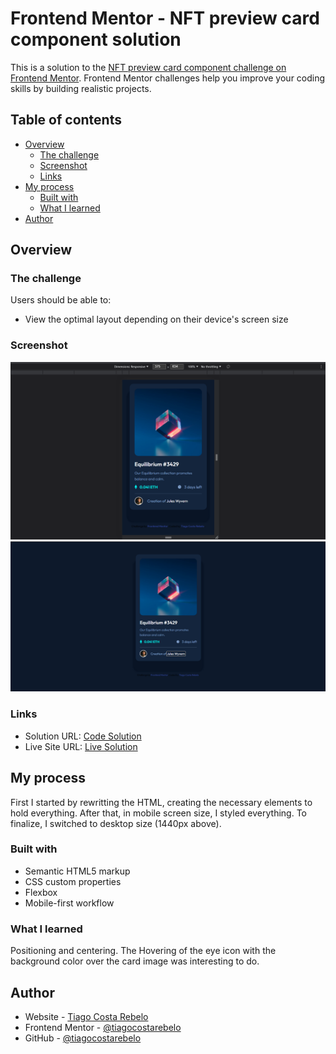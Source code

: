 # Frontend Mentor - NFT preview card component solution

This is a solution to the [NFT preview card component challenge on Frontend Mentor](https://www.frontendmentor.io/challenges/nft-preview-card-component-SbdUL_w0U). Frontend Mentor challenges help you improve your coding skills by building realistic projects. 

## Table of contents

- [Overview](#overview)
  - [The challenge](#the-challenge)
  - [Screenshot](#screenshot)
  - [Links](#links)
- [My process](#my-process)
  - [Built with](#built-with)
  - [What I learned](#what-i-learned)
- [Author](#author)


## Overview

### The challenge

Users should be able to:

- View the optimal layout depending on their device's screen size

### Screenshot

![Mobile](./screenshots/mobile_version.png)
![Desktop](./screenshots/desktop_version.png)

### Links

- Solution URL: [Code Solution](https://github.com/tiagocostarebelo/frontendmentor_challenges/tree/main/nft-preview-card-component)
- Live Site URL: [Live Solution](https://tiagocostarebelo-femchallenge-nftpreviewcardcomponent.netlify.app/)

## My process

First I started by rewritting the HTML, creating the necessary elements to hold everything.
After that, in mobile screen size, I styled everything.
To finalize, I switched to desktop size (1440px above).

### Built with

- Semantic HTML5 markup
- CSS custom properties
- Flexbox
- Mobile-first workflow

### What I learned

Positioning and centering.
The Hovering of the eye icon with the background color over the card image was interesting to do.

## Author

- Website - [Tiago Costa Rebelo](https://www.tcostarebelo.design)
- Frontend Mentor - [@tiagocostarebelo](https://www.frontendmentor.io/profile/tiagocostarebelo)
- GitHub - [@tiagocostarebelo](https://www.github.com/tiagocostarebelo)

